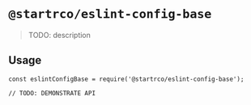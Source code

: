 # `@startrco/eslint-config-base`

> TODO: description

## Usage

```
const eslintConfigBase = require('@startrco/eslint-config-base');

// TODO: DEMONSTRATE API
```
